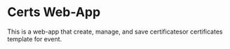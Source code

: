 # Certs Web-App
This is a web-app that create, manage, and save certificatesor certificates template for event.
